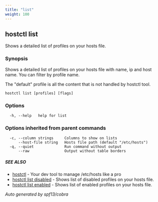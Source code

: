 ```yaml
---
title: "list"
weight: 100
---
```


## hostctl list

Shows a detailed list of profiles on your hosts file.

### Synopsis


Shows a detailed list of profiles on your hosts file with name, ip and host name.
You can filter by profile name.

The "default" profile is all the content that is not handled by hostctl tool.


```
hostctl list [profiles] [flags]
```

### Options

```
  -h, --help   help for list
```

### Options inherited from parent commands

```
  -c, --column strings     Columns to show on lists
      --host-file string   Hosts file path (default "/etc/hosts")
  -q, --quiet              Run command without output
      --raw                Output without table borders
```

##### SEE ALSO

* [hostctl](/docs/cli-usage/hostctl)	 - Your dev tool to manage /etc/hosts like a pro
* [hostctl list disabled](/docs/cli-usage/list_disabled)	 - Shows list of disabled profiles on your hosts file.
* [hostctl list enabled](/docs/cli-usage/list_enabled)	 - Shows list of enabled profiles on your hosts file.

*Auto generated by spf13/cobra*

